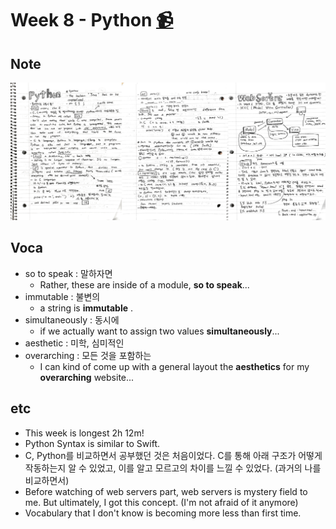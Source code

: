 # Week 8 - Python [📹](https://youtu.be/5aP9Bl9hcqI)

## Note
![note](/Week8/note_week8.jpg)

## Voca
- so to speak : 말하자면
  - Rather, these are inside of a module, __so to speak__...
- immutable : 불변의
  - a string is __immutable__ .
- simultaneously : 동시에
  - if we actually want to assign two values __simultaneously__...
- aesthetic : 미학, 심미적인
- overarching : 모든 것을 포함하는
  - I can kind of come up with a general layout the __aesthetics__ for my __overarching__ website...

## etc
- This week is longest 2h 12m!
- Python Syntax is similar to Swift.
- C, Python를 비교하면서 공부했던 것은 처음이었다. C를 통해 아래 구조가 어떻게 작동하는지 알 수 있었고, 이를 알고 모르고의 차이를 느낄 수 있었다. (과거의 나를 비교하면서)
- Before watching of web servers part, web servers is mystery field to me. But ultimately, I got this concept. (I'm not afraid of it anymore)
- Vocabulary that I don't know is becoming more less than first time.
